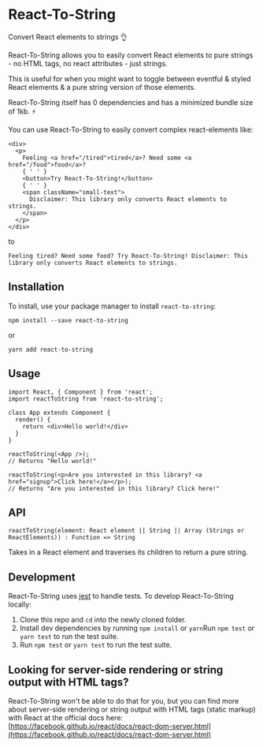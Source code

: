 React-To-String
===============

Convert React elements to strings 👌

React-To-String allows you to easily convert React elements to pure strings -
no HTML tags, no react attributes - just strings.

This is useful for when you might want to toggle between eventful & styled
React elements & a pure string version of those elements.

React-To-String itself has 0 dependencies and has a minimized bundle size of 1kb. ⚡

You can use React-To-String to easily convert complex react-elements like:
```es6
<div>
  <p>
    Feeling <a href="/tired">tired</a>? Need some <a href="/food">food</a>?
    { ' ' }
    <button>Try React-To-String!</button>
    { ' ' }
    <span className="small-text">
      Disclaimer: This library only converts React elements to strings.
    </span>
  </p>
</div>
```

to

`Feeling tired? Need some food? Try React-To-String! Disclaimer: This library
only converts React elements to strings.`

## Installation

To install, use your package manager to install `react-to-string`:

```
npm install --save react-to-string
```

or

```
yarn add react-to-string
```

## Usage
```es6
import React, { Component } from 'react';
import reactToString from 'react-to-string';

class App extends Component {
  render() {
    return <div>Hello world!</div>
  }
}

reactToString(<App />);
// Returns "Hello world!"

reactToString(<p>Are you interested in this library? <a href="signup">Click here!</a></p>);
// Returns "Are you interested in this library? Click here!"
```

## API

`reactToString(element: React element || String || Array (Strings or ReactElements)) : Function => String`

Takes in a React element and traverses its children to return a pure string.

## Development

React-To-String uses [jest](https://github.com/facebook/jest) to handle tests.
To develop React-To-String locally:

1. Clone this repo and `cd` into the newly cloned folder.
2. Install dev dependencies by running `npm install` or `yarn`Run `npm test` or `yarn test` to run the test suite.
3. Run `npm test` or `yarn test` to run the test suite.

## Looking for server-side rendering or string output with HTML tags?

React-To-String won't be able to do that for you, but you can find more about
server-side rendering or string output with HTML tags (static markup)  with React at the official docs here: [https://facebook.github.io/react/docs/react-dom-server.html](https://facebook.github.io/react/docs/react-dom-server.html)

